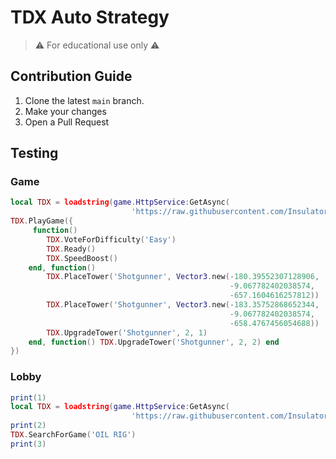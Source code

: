 # TDX Auto Strategy

> ⚠ For educational use only ⚠

## Contribution Guide

1. Clone the latest `main` branch.
2. Make your changes
3. Open a Pull Request

## Testing

### Game

```lua
local TDX = loadstring(game.HttpService:GetAsync(
                           'https://raw.githubusercontent.com/InsulatorGMan/tdx_auto_strat/main/src/Core_Game.lua'))()
TDX.PlayGame({
     function()
        TDX.VoteForDifficulty('Easy')
        TDX.Ready()
        TDX.SpeedBoost()
    end, function()
        TDX.PlaceTower('Shotgunner', Vector3.new(-180.39552307128906,
                                                 -9.067782402038574,
                                                 -657.1604616257812))
        TDX.PlaceTower('Shotgunner', Vector3.new(-183.35752868652344,
                                                 -9.067782402038574,
                                                 -658.4767456054688))
        TDX.UpgradeTower('Shotgunner', 2, 1)
    end, function() TDX.UpgradeTower('Shotgunner', 2, 2) end
})

```

### Lobby

```lua
print(1)
local TDX = loadstring(game.HttpService:GetAsync(
                           'https://raw.githubusercontent.com/InsulatorGMan/tdx_auto_strat/main/src/Core_Lobby.lua'))()
print(2)
TDX.SearchForGame('OIL RIG')
print(3)
```
